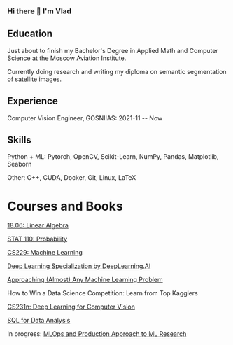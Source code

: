 ### Hi there 👋 I'm Vlad

## Education
Just about to finish my Bachelor's Degree in Applied Math and Computer Science at the Moscow Aviation Institute.

Currently doing research and writing my diploma on semantic segmentation of satellite images.

## Experience
Computer Vision Engineer, GOSNIIAS: 2021-11 -- Now

## Skills
Python + ML: Pytorch, OpenCV, Scikit-Learn, NumPy, Pandas, Matplotlib, Seaborn

Other: C++, CUDA, Docker, Git, Linux, LaTeX

# Courses and Books
[18.06: Linear Algebra](https://ocw.mit.edu/courses/18-06-linear-algebra-spring-2010/)

[STAT 110: Probability](https://projects.iq.harvard.edu/stat110/home)

[CS229: Machine Learning](https://www.youtube.com/playlist?list=PLoROMvodv4rNH7qL6-efu_q2_bPuy0adh)

[Deep Learning Specialization by DeepLearning.AI](https://ru.coursera.org/specializations/deep-learning)

[Approaching (Almost) Any Machine Learning Problem](https://www.amazon.com/Approaching-Almost-Machine-Learning-Problem-ebook/dp/B089P13QHT)

How to Win a Data Science Competition: Learn from Top Kagglers

[CS231n: Deep Learning for Computer Vision](http://cs231n.stanford.edu/)

[SQL for Data Analysis](https://stepik.org/course/116332/info)

In progress: [MLOps and Production Approach to ML Research](https://ods.ai/tracks/ml-in-production-spring-22)

